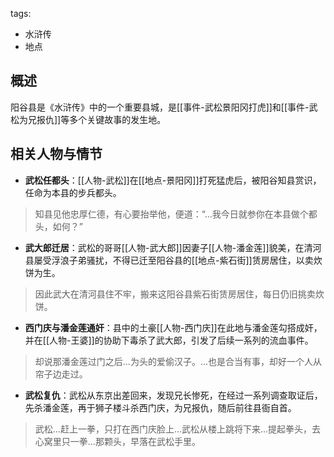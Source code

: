 tags:
  - 水浒传
  - 地点

## 概述
阳谷县是《水浒传》中的一个重要县城，是[[事件-武松景阳冈打虎]]和[[事件-武松为兄报仇]]等多个关键故事的发生地。

## 相关人物与情节
- **武松任都头**：[[人物-武松]]在[[地点-景阳冈]]打死猛虎后，被阳谷知县赏识，任命为本县的步兵都头。
> 知县见他忠厚仁德，有心要抬举他，便道：“...我今日就参你在本县做个都头，如何？”

- **武大郎迁居**：武松的哥哥[[人物-武大郎]]因妻子[[人物-潘金莲]]貌美，在清河县屡受浮浪子弟骚扰，不得已迁至阳谷县的[[地点-紫石街]]赁房居住，以卖炊饼为生。
> 因此武大在清河县住不牢，搬来这阳谷县紫石街赁房居住，每日仍旧挑卖炊饼。

- **西门庆与潘金莲通奸**：县中的土豪[[人物-西门庆]]在此地与潘金莲勾搭成奸，并在[[人物-王婆]]的协助下毒杀了武大郎，引发了后续一系列的流血事件。
> 却说那潘金莲过门之后...为头的爱偷汉子。...也是合当有事，却好一个人从帘子边走过。

- **武松复仇**：武松从东京出差回来，发现兄长惨死，在经过一系列调查取证后，先杀潘金莲，再于狮子楼斗杀西门庆，为兄报仇，随后前往县衙自首。
> 武松...赶上一拳，只打在西门庆脸上...武松从楼上跳将下来...提起拳头，去心窝里只一拳...那颗头，早落在武松手里。
